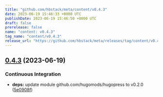 ```yaml
---
title: "github.com/hbstack/meta/content/v0.4.3"
date: 2023-06-19 15:46:33 +0000 UTC
publishDate: 2023-06-19 15:46:50 +0000 UTC
draft: false
prerelease: false
name: "content: v0.4.3"
tag_name: "content/v0.4.3"
release_url: "https://github.com/hbstack/meta/releases/tag/content/v0.4.3"
---
```


## [0.4.3](https://github.com/hbstack/meta/compare/content/v0.4.2...content/v0.4.3) (2023-06-19)


### Continuous Integration

* **deps:** update module github.com/hugomods/hugopress to v0.2.0 ([5e0908f](https://github.com/hbstack/meta/commit/5e0908fb04e56b9c6c4a8b65ac9faa4a25a9b034))
